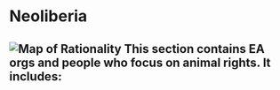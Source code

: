 # Neoliberia

![Map of Rationality](/images/wiki/maps/map_neoliberia.png)
This section contains EA orgs and people who focus on animal rights. It includes:
- 